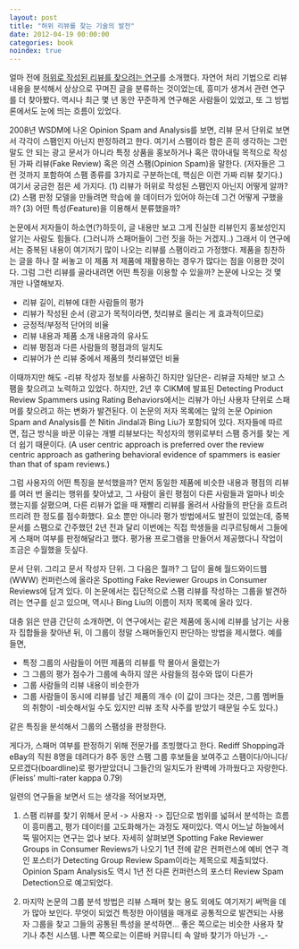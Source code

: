 ```yaml
---
layout: post
title: "허위 리뷰를 찾는 기술의 발전"
date: 2012-04-19 00:00:00
categories: book
noindex: true
---
```


얼마 전에 [허위로 작성된 리뷰를 찾으려는 연구](http://www.4four.us/article/2012/04/deceptive-opinion-spam)를 소개했다. 자연어 처리 기법으로 리뷰 내용을 분석해서 상상으로 꾸며진 글을 분류하는 것이었는데, 흥미가 생겨서 관련 연구를 더 찾아봤다. 역시나 최근 몇 년 동안 꾸준하게 연구해온 사람들이 있었고, 또 그 방법론에서도 눈에 띄는 흐름이 있었다.

2008년 WSDM에 나온 Opinion Spam and Analysis를 보면, 리뷰 문서 단위로 보면서 각각이 스팸인지 아닌지 판정하려고 한다. 여기서 스팸이라 함은 흔히 생각하는 그런 말도 안 되는 광고 문서가 아니라 특정 상품을 홍보하거나 혹은 깎아내릴 목적으로 작성된 가짜 리뷰(Fake Review) 혹은 의견 스팸(Opinion Spam)을 말한다. (저자들은 그런 것까지 포함하여 스팸 종류를 3가지로 구분하는데, 핵심은 이런 가짜 리뷰 찾기다.) 여기서 궁금한 점은 세 가지다. (1) 리뷰가 허위로 작성된 스팸인지 아닌지 어떻게 알까? (2) 스팸 판정 모델을 만들려면 학습에 쓸 데이터가 있어야 하는데 그건 어떻게 구했을까? (3) 어떤 특성(Feature)을 이용해서 분류했을까?

논문에서 저자들이 하소연(?)하듯이, 글 내용만 보고 그게 진실한 리뷰인지 홍보성인지 알기는 사람도 힘들다. (그러니까 스패머들이 그런 짓을 하는 거겠지..) 그래서 이 연구에서는 중복된 내용이 여기저기 많이 나오는 리뷰를 스팸이라고 가정했다. 제품을 칭찬하는 글을 하나 잘 써놓고 이 제품 저 제품에 재활용하는 경우가 많다는 점을 이용한 것이다. 그럼 그런 리뷰를 골라내려면 어떤 특징을 이용할 수 있을까? 논문에 나오는 것 몇 개만 나열해보자.

- 리뷰 길이, 리뷰에 대한 사람들의 평가
- 리뷰가 작성된 순서 (광고가 목적이라면, 첫리뷰로 올리는 게 효과적이므로)
- 긍정적/부정적 단어의 비율
- 리뷰 내용과 제품 소개 내용과의 유사도
- 리뷰 평점과 다른 사람들의 평점과의 일치도
- 리뷰어가 쓴 리뷰 중에서 제품의 첫리뷰였던 비율

이때까지만 해도 -리뷰 작성자 정보를 사용하긴 하지만 일단은- 리뷰글 자체만 보고 스팸을 찾으려고 노력하고 있었다. 하지만, 2년 후 CIKM에 발표된 Detecting Product Review Spammers using Rating Behaviors에서는 리뷰가 아닌 사용자 단위로 스패머를 찾으려고 하는 변화가 발견된다. 이 논문의 저자 목록에는 앞의 논문 Opinion Spam and Analysis를 쓴 Nitin Jindal과 Bing Liu가 포함되어 있다. 저자들에 따르면, 접근 방식을 바꾼 이유는 개별 리뷰보다는 작성자의 행위로부터 스팸 증거를 찾는 게 더 쉽기 때문이다. (A user centric approach is preferred over the review centric approach as gathering behavioral evidence of spammers is easier than that of spam reviews.)

그럼 사용자의 어떤 특징을 분석했을까? 먼저 동일한 제품에 비슷한 내용과 평점의 리뷰를 여러 번 올리는 행위를 찾아냈고, 그 사람이 올린 평점이 다른 사람들과 얼마나 비슷했는지를 살폈으며, 다른 리뷰가 없을 때 재빨리 리뷰를 올려서 사람들의 판단을 흐트려뜨리려 한 정도를 점수화했다. 요소 뿐만 아니라 평가 방법에서도 발전이 있었는데, 중복 문서를 스팸으로 간주했던 2년 전과 달리 이번에는 직접 학생들을 리쿠르팅해서 그들에게 스패머 여부를 판정해달라고 했다. 평가용 프로그램을 만들어서 제공했다니 작업이 조금은 수월했을 듯싶다.

문서 단위. 그리고 문서 작성자 단위. 그 다음은 뭘까? 그 답이 올해 월드와이드웹(WWW) 컨퍼런스에 올라온 Spotting Fake Reviewer Groups in Consumer Reviews에 담겨 있다. 이 논문에서는 집단적으로 스팸 리뷰를 작성하는 그룹을 발견하려는 연구를 싣고 있으며, 역시나 Bing Liu의 이름이 저자 목록에 올라 있다.

대충 읽은 만큼 간단히 소개하면, 이 연구에서는 같은 제품에 동시에 리뷰를 남기는 사용자 집합들을 찾아낸 뒤, 이 그룹이 정말 스패머들인지 판단하는 방법을 제시했다. 예를 들면,

- 특정 그룹의 사람들이 어떤 제품의 리뷰를 막 몰아서 올렸는가
- 그 그룹의 평가 점수가 그룹에 속하지 않은 사람들의 점수와 많이 다른가
- 그룹 사람들의 리뷰 내용이 비슷한가
- 그룹 사람들이 동시에 리뷰를 남긴 제품의 개수 (이 값이 크다는 것은, 그룹 멤버들의 취향이 -비슷해서일 수도 있지만 리뷰 조작 사주를 받았기 때문일 수도 있다.)

같은 특징을 분석해서 그룹의 스팸성을 판정한다.

게다가, 스패머 여부를 판정하기 위해 전문가를 초빙했다고 한다. Rediff Shopping과 eBay의 직원 8명을 데려다가 8주 동안 스팸 그룹 후보들을 보여주고 스팸이다/아니다/모르겠다(boardline)로 평가받았더니 그들간의 일치도가 완벽에 가까웠다고 자랑한다. (Fleiss’ multi-rater kappa 0.79)

일련의 연구들을 보면서 드는 생각을 적어보자면,

1. 스팸 리뷰를 찾기 위해서 문서 -> 사용자 -> 집단으로 범위를 넓혀서 분석하는 흐름이 흥미롭고, 평가 데이터를 고도화해가는 과정도 재미있다. 역시 어느날 하늘에서 뚝 떨어지는 연구는 없나 보다. 자세히 살펴보면 Spotting Fake Reviewer Groups in Consumer Reviews가 나오기 1년 전에 같은 컨퍼런스에 예비 연구 격인 포스터가 Detecting Group Review Spam이라는 제목으로 제출되었다. Opinion Spam Analysis도 역시 1년 전 다른 컨퍼런스의 포스터 Review Spam Detection으로 예고되었다.

2. 마지막 논문의 그룹 분석 방법은 리뷰 스패머 찾는 용도 외에도 여기저기 써먹을 데가 많아 보인다. 무엇이 되었건 특정한 아이템을 매개로 공통적으로 발견되는 사용자 그룹을 찾고 그들의 공통된 특성을 분석하면… 좋은 쪽으로는 비슷한 사용자 찾기나 추천 시스템. 나쁜 쪽으로는 이른바 커뮤니티 속 알바 찾기가 아닌가 -_-